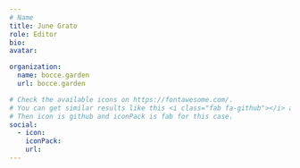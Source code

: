 ```yaml
---
# Name
title: June Grato
role: Editor
bio: 
avatar:

organization:
  name: bocce.garden
  url: bocce.garden

# Check the available icons on https://fontawesome.com/.
# You can get similar results like this <i class="fab fa-github"></i> after searching.
# Then icon is github and iconPack is fab for this case.
social:
  - icon:
    iconPack:
    url:
---
```

